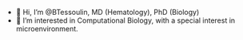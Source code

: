 - 👋 Hi, I’m @BTessoulin, MD (Hematology), PhD (Biology)
- 👀 I’m interested in Computational Biology, with a special interest in microenvironment.

<!---
BTessoulin/BTessoulin is a ✨ special ✨ repository because its `README.md` (this file) appears on your GitHub profile.
You can click the Preview link to take a look at your changes.
--->
